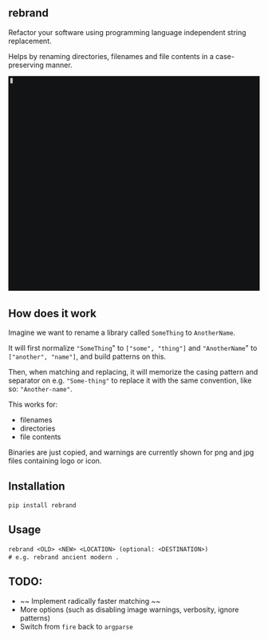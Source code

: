 ## rebrand

Refactor your software using programming language independent string replacement.

Helps by renaming directories, filenames and file contents in a case-preserving manner.

![rebrand demo](/resources/demo.gif)

## How does it work

Imagine we want to rename a library called `SomeThing` to `AnotherName`.

It will first normalize `"SomeThing`" to `["some", "thing"]` and `"AnotherName`" to `["another", "name"]`, and build patterns on this.

Then, when matching and replacing, it will memorize the casing pattern and separator on e.g. `"Some-thing"` to replace it with the same convention, like so: `"Another-name"`.

This works for:

- filenames
- directories
- file contents

Binaries are just copied, and warnings are currently shown for png and jpg files containing logo or icon.

## Installation

    pip install rebrand

## Usage

    rebrand <OLD> <NEW> <LOCATION> (optional: <DESTINATION>)
    # e.g. rebrand ancient modern .

## TODO:

- ~~ Implement radically faster matching ~~
- More options (such as disabling image warnings, verbosity, ignore patterns)
- Switch from `fire` back to `argparse`
